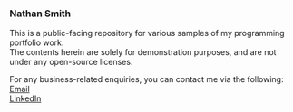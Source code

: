 ### Nathan Smith
This is a public-facing repository for various samples of my programming portfolio work.  
The contents herein are solely for demonstration purposes, and are not under any open-source licenses.

For any business-related enquiries, you can contact me via the following:  
[Email](mailto:nathanlsmith777@gmail.com)  
[LinkedIn](https://www.linkedin.com/in/nathan-smith-7a23a8223)
